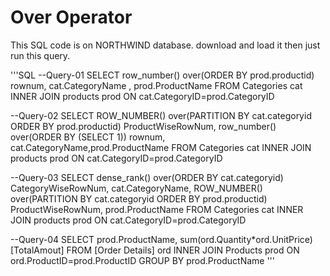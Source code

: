 # Over Operator
This SQL code is on NORTHWIND database. download and load it then just run this query.

'''SQL
--Query-01
SELECT row_number() over(ORDER BY prod.productid) rownum, cat.CategoryName ,
                                                          prod.ProductName
FROM Categories cat
INNER JOIN products prod ON cat.CategoryID=prod.CategoryID

--Query-02
SELECT  ROW_NUMBER() over(PARTITION BY cat.categoryid ORDER BY prod.productid) ProductWiseRowNum,
row_number() over(ORDER BY (SELECT 1)) rownum, cat.CategoryName,prod.ProductName
FROM Categories cat
INNER JOIN products prod ON cat.CategoryID=prod.CategoryID

--Query-03
SELECT dense_rank() over(ORDER BY cat.categoryid) CategoryWiseRowNum,
                    cat.CategoryName,
                    ROW_NUMBER() over(PARTITION BY cat.categoryid
                                      ORDER BY prod.productid) ProductWiseRowNum,
                                 prod.ProductName
FROM Categories cat
INNER JOIN products prod ON cat.CategoryID=prod.CategoryID

--Query-04
SELECT prod.ProductName,
       sum(ord.Quantity*ord.UnitPrice) [TotalAmout]
FROM [Order Details] ord
INNER JOIN Products prod ON ord.ProductID=prod.ProductID
GROUP BY prod.ProductName 
'''
